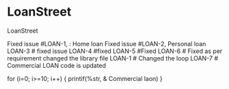 # LoanStreet
LoanStreet

Fixed issue #LOAN-1,   : Home loan 
Fixed issue #LOAN-2, Personal loan
LOAN-3 # fixed issue
LOAN-4 #fixed
LOAN-5 #Fixed
LOAN-6 # Fixed as per requirement changed the library file 
LOAN-1 # Changed the loop 
LOAN-7 # Commercial LOAN code is updated 

for (i=0; i>=10; i++)
{ printif(%str, & Commercial laon)
}
